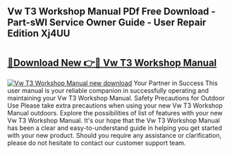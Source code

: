 ## Vw T3 Workshop Manual PDf Free Download - Part-sWI Service Owner Guide - User Repair Edition Xj4UU

# <h2><a href="http://cf18370.oget.top/?id=Vw+T3+Workshop+Manual">🔗Download New 👉🔴 Vw T3 Workshop Manual</a></h2>

[![Vw T3 Workshop Manual new download](https://i.imgur.com/5g1atiW.png)](http://cf18370.oget.top/?id=Vw+T3+Workshop+Manual)
Your Partner in Success This user manual is your reliable companion in successfully operating and maintaining your Vw T3 Workshop Manual. Safety Precautions for Outdoor Use Please take extra precautions when using your new Vw T3 Workshop Manual outdoors. Explore the possibilities of list of features with your new Vw T3 Workshop Manual. It's our hope that the Vw T3 Workshop Manual has been a clear and easy-to-understand guide in helping you get started with your new product. Should you require any assistance or clarification, please do not hesitate to contact our customer support team.
